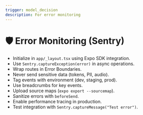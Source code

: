 ```yaml
---
trigger: model_decision
description: For error monitoring
---
```


# 🛡 Error Monitoring (Sentry)

- Initialize in `app/_layout.tsx` using Expo SDK integration.
- Use `Sentry.captureException(error)` in async operations.
- Wrap routes in Error Boundaries.
- Never send sensitive data (tokens, PII, audio).
- Tag events with environment (dev, staging, prod).
- Use breadcrumbs for key events.
- Upload source maps (`expo export --sourcemap`).
- Sanitize errors with `beforeSend`.
- Enable performance tracing in production.
- Test integration with `Sentry.captureMessage("Test error")`.
